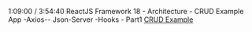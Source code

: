 1:09:00 / 3:54:40
ReactJS Framework 18 - Architecture - CRUD Example App -Axios-- Json-Server -Hooks - Part1
[CRUD Example](https://www.youtube.com/watch?v=Mq-peqxoyKU&t=687s)

